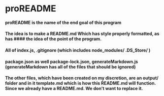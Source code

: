 # proREADME

#### proREADME is the name of the end goal of this program

#### The idea is to make a README.md Which has style properly formatted, as has #### the idea of the point of the program.
#### All of index.js, .gitignore (which includes node_modules/  .DS_Store/ )
#### package.json as well package-lock.json, generateMarkdown.js (generateMarkdown has all of the files that should be ignored)

#### The other files, which have been created on my discretion, are an output/ folder and in it template.md which is how this README.md will function. Since we already have a README.md. We  don't want to replace it.